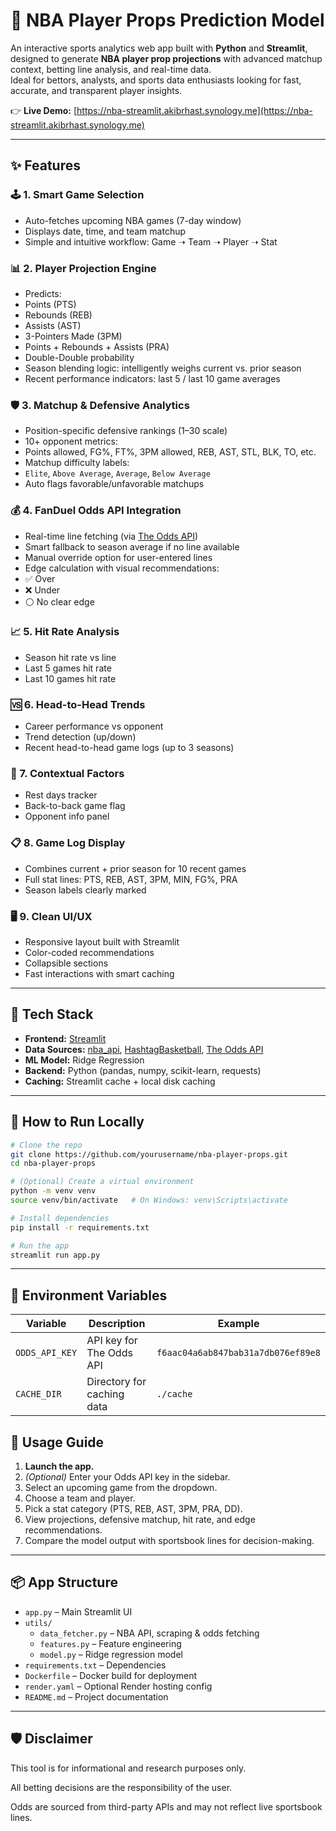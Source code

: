 # 🏀 NBA Player Props Prediction Model

An interactive sports analytics web app built with **Python** and **Streamlit**, designed to generate **NBA player prop projections** with advanced matchup context, betting line analysis, and real-time data.  
Ideal for bettors, analysts, and sports data enthusiasts looking for fast, accurate, and transparent player insights.

👉 **Live Demo:** [https://nba-streamlit.akibrhast.synology.me](https://nba-streamlit.akibrhast.synology.me)

---

## ✨ Features

### 🕹️ 1. Smart Game Selection
- Auto-fetches upcoming NBA games (7-day window)
- Displays date, time, and team matchup
- Simple and intuitive workflow: Game ➝ Team ➝ Player ➝ Stat


### 📊 2. Player Projection Engine
- Predicts:
- Points (PTS)
- Rebounds (REB)
- Assists (AST)
- 3-Pointers Made (3PM)
- Points + Rebounds + Assists (PRA)
- Double-Double probability
- Season blending logic: intelligently weighs current vs. prior season
- Recent performance indicators: last 5 / last 10 game averages

### 🛡️ 3. Matchup & Defensive Analytics
- Position-specific defensive rankings (1–30 scale)
- 10+ opponent metrics:
- Points allowed, FG%, FT%, 3PM allowed, REB, AST, STL, BLK, TO, etc.
- Matchup difficulty labels:
- `Elite`, `Above Average`, `Average`, `Below Average`
- Auto flags favorable/unfavorable matchups

### 💰 4. FanDuel Odds API Integration
- Real-time line fetching (via [The Odds API](https://the-odds-api.com/))
- Smart fallback to season average if no line available
- Manual override option for user-entered lines
- Edge calculation with visual recommendations:
- ✅ Over
- ❌ Under
- ⚪ No clear edge

### 📈 5. Hit Rate Analysis
- Season hit rate vs line
- Last 5 games hit rate
- Last 10 games hit rate

### 🆚 6. Head-to-Head Trends
- Career performance vs opponent
- Trend detection (up/down)
- Recent head-to-head game logs (up to 3 seasons)

### 🧠 7. Contextual Factors
- Rest days tracker
- Back-to-back game flag
- Opponent info panel

### 📋 8. Game Log Display
- Combines current + prior season for 10 recent games
- Full stat lines: PTS, REB, AST, 3PM, MIN, FG%, PRA
- Season labels clearly marked

### 🖥️ 9. Clean UI/UX
- Responsive layout built with Streamlit
- Color-coded recommendations
- Collapsible sections
- Fast interactions with smart caching

---

## 🧰 Tech Stack

- **Frontend:** [Streamlit](https://streamlit.io)
- **Data Sources:** [nba_api](https://github.com/swar/nba_api), [HashtagBasketball](https://hashtagbasketball.com), [The Odds API](https://the-odds-api.com)
- **ML Model:** Ridge Regression
- **Backend:** Python (pandas, numpy, scikit-learn, requests)
- **Caching:** Streamlit cache + local disk caching

---

## 🚀 How to Run Locally

```bash
# Clone the repo
git clone https://github.com/yourusername/nba-player-props.git
cd nba-player-props

# (Optional) Create a virtual environment
python -m venv venv
source venv/bin/activate   # On Windows: venv\Scripts\activate

# Install dependencies
pip install -r requirements.txt

# Run the app
streamlit run app.py
```

---

## 🔑 Environment Variables

| Variable        | Description                    | Example                                 |
|-----------------|----------------------------------|------------------------------------------|
| `ODDS_API_KEY`  | API key for The Odds API        | `f6aac04a6ab847bab31a7db076ef89e8`      |
| `CACHE_DIR`     | Directory for caching data      | `./cache`                               |

## 🧪 Usage Guide

1. **Launch the app.**  
2. *(Optional)* Enter your Odds API key in the sidebar.  
3. Select an upcoming game from the dropdown.  
4. Choose a team and player.  
5. Pick a stat category (PTS, REB, AST, 3PM, PRA, DD).  
6. View projections, defensive matchup, hit rate, and edge recommendations.  
7. Compare the model output with sportsbook lines for decision-making.

---

## 📦 App Structure

- `app.py` – Main Streamlit UI  
- `utils/`
  - `data_fetcher.py` – NBA API, scraping & odds fetching  
  - `features.py` – Feature engineering  
  - `model.py` – Ridge regression model  
- `requirements.txt` – Dependencies  
- `Dockerfile` – Docker build for deployment  
- `render.yaml` – Optional Render hosting config  
- `README.md` – Project documentation

---

## 🛡️ Disclaimer

This tool is for informational and research purposes only.

All betting decisions are the responsibility of the user.

Odds are sourced from third-party APIs and may not reflect live sportsbook lines.
